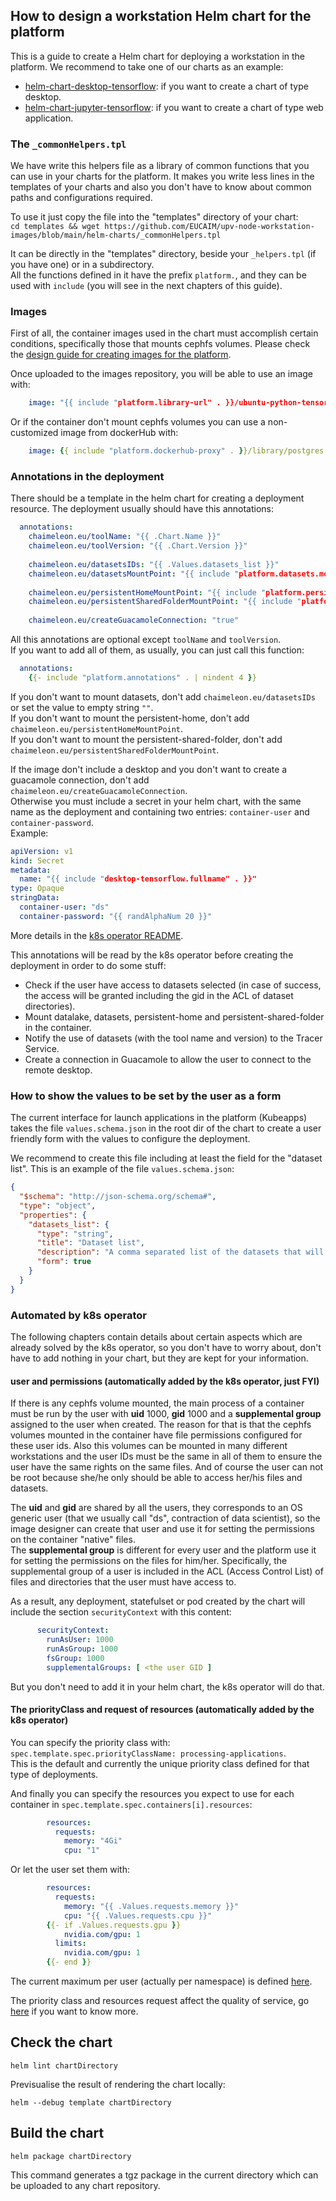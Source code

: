 
## How to design a workstation Helm chart for the platform

This is a guide to create a Helm chart for deploying a workstation in the platform. 
We recommend to take one of our charts as an example:
 - [helm-chart-desktop-tensorflow](helm-chart-desktop-tensorflow): if you want to create a chart of type desktop.
 - [helm-chart-jupyter-tensorflow](helm-chart-jupyter-tensorflow): if you want to create a chart of type web application.

### The `_commonHelpers.tpl`

We have write this helpers file as a library of common functions that you can use in your charts for the platform.
It makes you write less lines in the templates of your charts and also you don't have to know about common paths and configurations required.

To use it just copy the file into the "templates" directory of your chart:  
`cd templates && wget https://github.com/EUCAIM/upv-node-workstation-images/blob/main/helm-charts/_commonHelpers.tpl`  

It can be directly in the "templates" directory, beside your `_helpers.tpl` (if you have one) or in a subdirectory.  
All the functions defined in it have the prefix `platform.`, and they can be used with `include` 
(you will see in the next chapters of this guide).

### Images

First of all, the container images used in the chart must accomplish certain conditions, specifically those that mounts cephfs volumes.
Please check the 
[design guide for creating images for the platform](../README.md#how-to-design-a-workstation-image-for-the-platform).

Once uploaded to the images repository, you will be able to use an image with:
```yaml
    image: "{{ include "platform.library-url" . }}/ubuntu-python-tensorflow-desktop:{{ .Chart.AppVersion }}"
```
Or if the container don't mount cephfs volumes you can use a non-customized image from dockerHub with:
```yaml
    image: {{ include "platform.dockerhub-proxy" . }}/library/postgres:alpine3.16
```

### Annotations in the deployment

There should be a template in the helm chart for creating a deployment resource. 
The deployment usually should have this annotations:
```yaml
  annotations: 
    chaimeleon.eu/toolName: "{{ .Chart.Name }}"
    chaimeleon.eu/toolVersion: "{{ .Chart.Version }}"
    
    chaimeleon.eu/datasetsIDs: "{{ .Values.datasets_list }}"
    chaimeleon.eu/datasetsMountPoint: "{{ include "platform.datasets.mount_point" . }}"
    
    chaimeleon.eu/persistentHomeMountPoint: "{{ include "platform.persistent_home.mount_point" . }}"
    chaimeleon.eu/persistentSharedFolderMountPoint: "{{ include "platform.persistent_shared_folder.mount_point" . }}"
    
    chaimeleon.eu/createGuacamoleConnection: "true"
```
All this annotations are optional except `toolName` and `toolVersion`.  
If you want to add all of them, as usually, you can just call this function:
```yaml
  annotations: 
    {{- include "platform.annotations" . | nindent 4 }}
```

If you don't want to mount datasets, don't add `chaimeleon.eu/datasetsIDs` or set the value to empty string `""`.  
If you don't want to mount the persistent-home, don't add `chaimeleon.eu/persistentHomeMountPoint`.  
If you don't want to mount the persistent-shared-folder, don't add `chaimeleon.eu/persistentSharedFolderMountPoint`.

If the image don't include a desktop and you don't want to create a guacamole connection, don't add `chaimeleon.eu/createGuacamoleConnection`.  
Otherwise you must include a secret in your helm chart, with the same name as the deployment and containing two entries: `container-user` and `container-password`.  
Example:
```yaml
apiVersion: v1
kind: Secret
metadata:
  name: "{{ include "desktop-tensorflow.fullname" . }}"
type: Opaque
stringData:
  container-user: "ds"
  container-password: "{{ randAlphaNum 20 }}"
```

More details in the [k8s operator README](https://github.com/chaimeleon-eu/k8s-chaimeleon-operator#known-annotations-in-deployments-and-jobs).

This annotations will be read by the k8s operator before creating the deployment in order to do some stuff:
 - Check if the user have access to datasets selected (in case of success, the access will be granted including the gid in the ACL of dataset directories).
 - Mount datalake, datasets, persistent-home and persistent-shared-folder in the container.
 - Notify the use of datasets (with the tool name and version) to the Tracer Service.
 - Create a connection in Guacamole to allow the user to connect to the remote desktop.

### How to show the values to be set by the user as a form

The current interface for launch applications in the platform (Kubeapps) takes the file `values.schema.json` in the root dir of the chart 
to create a user friendly form with the values to configure the deployment.

We recommend to create this file including at least the field for the "dataset list". 
This is an example of the file `values.schema.json`:
```json
{
  "$schema": "http://json-schema.org/schema#",
  "type": "object",
  "properties": {
    "datasets_list": {
      "type": "string",
      "title": "Dataset list",
      "description": "A comma separated list of the datasets that will be available at the container. (It can be empty)",
      "form": true
    }
  }
}
```

### Automated by k8s operator
The following chapters contain details about certain aspects which are already solved by the k8s operator, 
so you don't have to worry about, don't have to add nothing in your chart, but they are kept for your information.

#### user and permissions (automatically added by the k8s operator, just FYI)

If there is any cephfs volume mounted, the main process of a container must be run by the user with **uid** 1000, **gid** 1000 
and a **supplemental group** assigned to the user when created.
The reason for that is that the cephfs volumes mounted in the container have file permissions configured for these user ids. 
Also this volumes can be mounted in many different workstations and the user IDs must be the same in all of them to ensure the user have the same rights on the same files. 
And of course the user can not be root because she/he only should be able to access her/his files and datasets.

The **uid** and **gid** are shared by all the users, they corresponds to an OS generic user (that we usually call "ds", contraction of data scientist), 
so the image designer can create that user and use it for setting the permissions on the container "native" files.  
The **supplemental group** is different for every user and the platform use it for setting the permissions on the files for him/her.
Specifically, the supplemental group of a user is included in the ACL (Access Control List) of files and directories that the user must have access to.

As a result, any deployment, statefulset or pod created by the chart will include the section `securityContext` with this content:
```yaml
      securityContext:
        runAsUser: 1000
        runAsGroup: 1000
        fsGroup: 1000
        supplementalGroups: [ <the user GID ]
```
But you don't need to add it in your helm chart, the k8s operator will do that. 

#### The priorityClass and request of resources (automatically added by the k8s operator)

You can specify the priority class with:  
`spec.template.spec.priorityClassName: processing-applications`.  
This is the default and currently the unique priority class defined for that type of deployments.

And finally you can specify the resources you expect to use for each container in `spec.template.spec.containers[i].resources`:
```yaml
        resources:
          requests:
            memory: "4Gi"
            cpu: "1"
```
Or let the user set them with:
```yaml
        resources:
          requests:
            memory: "{{ .Values.requests.memory }}"
            cpu: "{{ .Values.requests.cpu }}"
        {{- if .Values.requests.gpu }}
            nvidia.com/gpu: 1
          limits:
            nvidia.com/gpu: 1
        {{- end }}
```
The current maximum per user (actually per namespace) is defined [here](https://github.com/EUCAIM/k8s-deploy-node/blob/master/extra-configurations/resource-quotas/platform-users.yml).

The priority class and resources request affect the quality of service, 
go [here](https://github.com/EUCAIM/k8s-deploy-node/tree/master/extra-configurations#quality-of-service) if you want to know more.

## Check the chart
```
helm lint chartDirectory
```
Previsualise the result of rendering the chart locally:
```
helm --debug template chartDirectory
```

## Build the chart

```
helm package chartDirectory
```
This command generates a tgz package in the current directory which can be uploaded to any chart repository.

